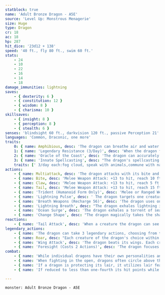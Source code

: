 ```yaml
---
statblock: true
name: 'Adult Bronze Dragon - A5E'
source: 'Level Up: Monstrous Menagerie'
size: Huge
type: Dragon
cr: 18
ac: 18
hp: 287
hit_dice: '23d12 + 138'
speed: '40 ft., fly 80 ft., swim 60 ft.'
stats:
    - 24
    - 10
    - 22
    - 16
    - 14
    - 18
damage_immunities: lightning
saves:
    - { dexterity: 6 }
    - { constitution: 12 }
    - { wisdom: 8 }
    - { charisma: 10 }
skillsaves:
    - { insight: 8 }
    - { perception: 8 }
    - { stealth: 6 }
senses: 'blindsight 60 ft., darkvision 120 ft., passive Perception 21'
languages: 'Common, Draconic, one more'
traits:
    0: { name: Amphibious, desc: 'The dragon can breathe air and water.' }
    1: { name: 'Legendary Resistance (3/Day)', desc: 'When the dragon fails a saving throw, it can choose to succeed instead. When it does, some of its scales fall away and turn to sea foam. If it has no more uses of this ability, its Armor Class is reduced to 16 until it finishes a long rest.' }
    2: { name: 'Oracle of the Coast', desc: 'The dragon can accurately predict the weather up to 7 days in advance and is never considered surprised while conscious. Additionally, by submerging itself in a body of water and spending 1 minute in concentration, it can cast scrying, requiring no components. The scrying orb appears in a space in the same body of water.' }
    3: { name: 'Innate Spellcasting', desc: "The dragon's spellcasting ability is Charisma (save DC 18). It can innately cast the following spells, requiring no material components." }
    traits: [' 3/day each:fog cloud, speak with animals,commune with nature, speak with plants']
actions:
    - { name: Multiattack, desc: 'The dragon attacks with its bite and twice with its claws. In place of its bite, it can use Lightning Pulse.' }
    - { name: Bite, desc: 'Melee Weapon Attack: +13 to hit, reach 10 ft., one target. Hit: 23 (3d10 + 7) piercing damage plus 4 (1d8) lightning damage.' }
    - { name: Claw, desc: 'Melee Weapon Attack: +13 to hit, reach 5 ft., one target. Hit: 20 (3d8 + 7) slashing damage.' }
    - { name: Tail, desc: 'Melee Weapon Attack: +13 to hit, reach 15 ft., one target. Hit: 20 (3d8 + 7) bludgeoning damage, and the dragon pushes the target 10 feet away.' }
    - { name: 'Trident (Humanoid Form Only)', desc: 'Melee or Ranged Weapon Attack: +13 to hit, reach 5 ft. or range 20/60 ft., one target. Hit: 10 (1d6 + 7) piercing damage.' }
    - { name: 'Lightning Pulse', desc: ' The dragon targets one creature within 60 feet, forcing it to make a DC 20 Dexterity saving throw. The creature takes 22 (4d10) lightning damage on a failure or half damage on a success. If the initial target is touching a body of water, all other creatures within 20 feet of it and touching the same body of water must also make the saving throw against this damage.' }
    - { name: 'Breath Weapons (Recharge 56)', desc: 'The dragon uses one of the following breath weapons:' }
    - { name: 'Lightning Breath', desc: "The dragon exhales lightning in a 90-foot-long, 5-foot-wide line. Each creature in the area makes a DC 20 Dexterity saving throw, taking 69 (13d10) lightning damage on a failed save or half damage on a success. A creature that fails the saving throw can't take reactions until the end of its next turn." }
    - { name: 'Ocean Surge', desc: 'The dragon exhales a torrent of seawater in a 30-foot cone. Each creature in the area makes a DC 20 Strength saving throw. A creature that fails is pushed 30 feet away from the dragon and knocked prone, while one that succeeds is pushed only 15 feet away.' }
    - { name: 'Change Shape', desc: "The dragon magically takes the shape of a humanoid or beast, or changes back into its true form. It reverts to its true form if it dies. Any equipment it is wearing or carrying is absorbed or borne by the new form (dragon's choice). In the new form, the dragon's stats are unchanged except for its size. It can't use Lightning Pulse, Breath Weapons, Tail Attack, or Wing Attack except in dragon form. In beast form, it can attack only with its bite and claws, if appropriate to its form. If the beast form is Large or smaller, the reach of these attacks is reduced to 5 feet. In humanoid form, it can attack only with its trident." }
reactions:
    - { name: 'Tail Attack', desc: 'When a creature the dragon can see within 10 feet hits the dragon with a melee attack, the dragon makes a tail attack against it.' }
legendary_actions:
    - { name: 'The dragon can take 3 legendary actions, choosing from the options below', desc: "Only one legendary action can be used at a time and only at the end of another creature's turn. It regains spent legendary actions at the start of its turn." }
    - { name: Roar, desc: "Each creature of the dragon's choice within 120 feet that can hear it makes a DC 18 Charisma saving throw. On a failure, it is frightened for 1 minute. A creature repeats the saving throw at the end of its turns, ending the effect on itself on a success. When it succeeds on a saving throw or the effect ends for it, it is immune to Roar for 24 hours." }
    - { name: 'Wing Attack', desc: 'The dragon beats its wings. Each creature within 15 feet makes a DC 21 Dexterity saving throw. On a failure, it is pushed 10 feet away and knocked prone. The dragon can then fly up to half its fly speed.' }
    - { name: 'Foresight (Costs 2 Actions)', desc: 'The dragon focuses on the many sprawling futures before it and predicts what will come next. Attacks against it are made with disadvantage until the start of its next turn.' }
combat:
    - { name: 'While individual dragons have their own personalities and tactics, most rely heavily on their breath weapons', desc: 'They use them whenever they can, preferably from maximum distance and while flying above their enemies.' }
    - { name: 'When fighting in the open, dragons often circle above their enemies as they wait for their breath weapons to recharge', desc: "They only close to melee if their enemies deal significant damage with ranged attacks, or if they can savage an enemy cut off from its allies. Once bloodied, dragons become more aggressive, attacking with bite and claws when their breath weapons aren't available." }
    - { name: 'If a dragon is protecting its lair, it utilizes lair features, traps, allies, and architecture such as escape tunnels to keep up a hit-and-run fight, reappearing only when it has a fully-recharged breath weapon', desc: 'If the dragon is forced into melee combat, it uses its bite and claws against a single foe. If it has legendary actions like Roar and Wing Attack, it uses them to disperse its other enemies.' }
    - { name: 'If reduced to less than one-fourth its hit points while fighting in the open, a dragon flies away', desc: 'However, it fights to the death to defend its lair, unless it can regain the upper hand through tricks or bargains.' }

---
```

```statblock
monster: Adult Bronze Dragon - A5E
```
